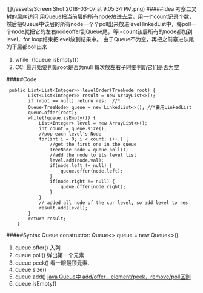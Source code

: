 ![](/assets/Screen Shot 2018-03-07 at 9.05.34 PM.png)
#####Idea
考察二叉树的层序访问 用Queue把当前层的所有node放进去后，用一个count记录个数，然后把Queue中该层的所有node一个个poll出来放进level linkedList中，每poll一个node就把它的左右nodeoffer到Queue尾，等i=count该层所有的node都加到level，for loop结束把level放到结果中。 由于Queue不为空，再把之前塞进队尾的下层都poll出来
1. while（!queue.isEmpty()）
2. CC: 
    最开始要判断root是否为null
    每次放左右子时要判断它们是否为空

#####Code


```
 public List<List<Integer>> levelOrder(TreeNode root) {
        List<List<Integer>> result = new ArrayList<>(); 
        if (root == null) return res;  //*
        Queue<TreeNode> queue = new LinkedList<>(); //*要用LinkedList
        queue.offer(root);
        while(!queue.isEmpty()) {
            List<Integer> level = new ArrayList<>();
            int count = queue.size();
            //pop each level's Node
            for(int i = 0; i < count; i++ ) {
                //get the first one in the queue
                TreeNode node = queue.poll();
                //add the node to its level list
                level.add(node.val); 
                if(node.left != null) {
                    queue.offer(node.left);
                }
                if(node.right != null) {
                    queue.offer(node.right);
                }
            }
            // added all node of the cur level, so add level to res
            result.add(level);
        }
        return result;
    }
```


#####Syntax
Queue
constructor: Queue<> queue = new Queue<>()
1. queue.offer() 入列
2. queue.poll() 弹出第一个元素
3. queue.peek() 看一眼最顶元素、
4. queue.size()
5. queue.add()
[java Queue中 add/offer，element/peek，remove/poll区别](http://blog.csdn.net/u012050154/article/details/60572567)
6. queue.isEmpty()

